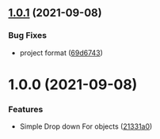 ## [1.0.1](https://github.com/haitheredavid/unity-uikits/compare/v1.0.0...v1.0.1) (2021-09-08)


### Bug Fixes

* project format ([69d6743](https://github.com/haitheredavid/unity-uikits/commit/69d6743cf5d140c516efef3b5c3ee447fd54da4c))

# 1.0.0 (2021-09-08)


### Features

* Simple Drop down For objects ([21331a0](https://github.com/haitheredavid/unity-uikits/commit/21331a06b6196db4059b7d923c648b2b0c86b71a))
